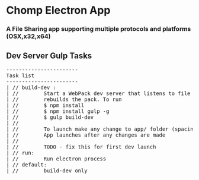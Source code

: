 # Chomp Electron App

### A File Sharing app supporting multiple protocols and platforms (OSX,x32,x64) 


Dev Server Gulp Tasks 
-----------------------------------
<pre>
----------------------- 
Task list
----------------------- 
| // build-dev :
| // 		Start a WebPack dev server that listens to file changes and
| // 		rebuilds the pack. To run 
| // 		$ npm install
| //		$ npm install gulp -g 
| // 		$ gulp build-dev
| //
| // 		To launch make any change to app/ folder (spacing etc) and save
| // 		App launches after any changes are made
| //
| // 		TODO - fix this for first dev launch
| // run:
| // 		Run electron process
| // default:
| // 		build-dev only
</pre>